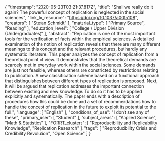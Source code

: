 {
    "timestamp": "2020-05-23T03:21:37.817Z",
    "title": "Shall we really do it again? The powerful concept of replication is neglected in the social sciences",
    "link_to_resource": "https://doi.org/10.1037/a0015108",
    "creators": [
        "Stefan Schmidt"
    ],
    "material_type": [
        "Primary Source",
        "Reading"
    ],
    "education_level": [
        "College / Upper Division (Undergraduates)"
    ],
    "abstract": "Replication is one of the most important tools for the verification of facts within the empirical sciences. A detailed examination of the notion of replication reveals that there are many different meanings to this concept and the relevant procedures, but hardly any systematic literature. This paper analyzes the concept of replication from a theoretical point of view. It demonstrates that the theoretical demands are scarcely met in everyday work within the social sciences. Some demands are just not feasible, whereas others are constricted by restrictions relating to publication. A new classification scheme based on a functional approach that distinguishes between different types of replication is proposed. Next, it will be argued that replication addresses the important connection between existing and new knowledge. To do so it has to be applied explicitly and systematically. The paper ends with a description of procedures how this could be done and a set of recommendations how to handle the concept of replication in the future to exploit its potential to the full.",
    "language": [
        "English"
    ],
    "conditions_of_use": "I don't see any of these",
    "primary_user": [
        "Student"
    ],
    "subject_areas": [
        "Applied Science",
        "Math & Statistics"
    ],
    "FORRT_clusters": [
        "Reproducibility and Replicability Knowledge",
        "Replication Research"
    ],
    "tags": [
        "Reproducibility Crisis and Credibility Revolution",
        "Open Science"
    ]
}